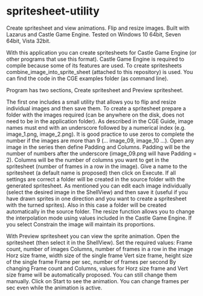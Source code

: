 # spritesheet-utility
Create spritesheet and view animations. Flip and resize images. Built with Lazarus and Castle Game Engine.
Tested on Windows 10 64bit, Seven 64bit, Vista 32bit.

With this application you can create spritesheets for Castle Game Engine (or other programs that use this format).
Castle Game Engine is required to compile because some of its features are used.
To create spritesheets combine_image_into_sprite_sheet (attached to this repository) is used. You can find the code in the CGE examples folder (as command line).

Program has two sections, Create spritesheet and Preview spritesheet.

The first one includes a small utility that allows you to flip and resize individual images and then save them.
To create a spritesheet prepare a folder with the images required (can be anywhere on the disk, does not need to be in the application folder).
As described in the CGE Guide, image names must end with an underscore followed by a numerical index (e.g. image_1.png, image_2.png). It is good practice to use zeros to complete the number if the images are more than 9 (... image_09, image_10 ...).
Open any image in the series then define Padding and Columns. 
Padding will be the number of numbers after the underscore (image_09.png will have Padding = 2).
Columns will be the number of columns you want to get in the spritesheet (number of frames in a row in the image).
Give a name to the spritesheet (a default name is proposed) then click on Execute.
If all settings are correct a folder will be created in the source folder with the generated spritesheet.
As mentioned you can edit each image individually (select the desired image in the ShellView) and then save it (useful if you have drawn sprites in one direction and you want to create a spritesheet with the turned sprites). Also in this case a folder will be created automatically in the source folder.
The resize function allows you to change the interpolation mode using values included in the Castle Game Engine. If you select Constrain the image will maintain its proportions.

With Preview spritesheet you can view the sprite animation.
Open the spritesheet (then select it in the ShellView).
Set the required values:
Frame count, number of images
Columns, number of frames in a row in the image
Horz size frame, width size of the single frame
Vert size frame, height size of the single frame
Frame per sec, number of frames per second
By changing Frame count and Columns, values for Horz size frame and Vert size frame will be automatically proposed. You can still change them manually.
Click on Start to see the animation.
You can change frames per sec even while the animation is active.

